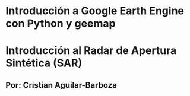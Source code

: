 # Introducción a Google Earth Engine con Python y geemap

<h1>Introducción al Radar de Apertura Sintética (SAR)</h1> 
<h2>Por: Cristian Aguilar-Barboza </h2> 
